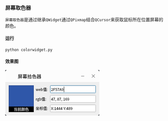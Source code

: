 ### 屏幕取色器

`屏幕取色器`是通过继承`QWidget`通过`QPixmap`结合`QCursor`来获取鼠标所在位置屏幕的颜色。

#### 运行
```shell
python colorwidget.py
```

#### 效果图

![img.png](img.png)